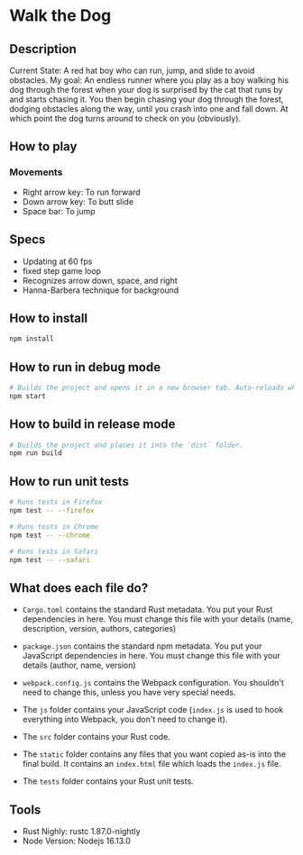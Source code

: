 # Walk the Dog
## Description
Current State: 
A red hat boy who can run, jump, and slide to avoid obstacles.
My goal:
An endless runner where you play as a boy walking his dog through the forest when your dog is surprised by the cat that runs by and starts chasing it. You then begin chasing your dog through the forest, dodging obstacles along the way, until you crash into one and fall down. At which point the dog turns around to check on you (obviously).

## How to play
### Movements
* Right arrow key: To run forward
* Down arrow key: To butt slide
* Space bar: To jump

## Specs
* Updating at 60 fps
* fixed step game loop
* Recognizes arrow down, space, and right
* Hanna-Barbera technique for background

## How to install

```sh
npm install
```

## How to run in debug mode

```sh
# Builds the project and opens it in a new browser tab. Auto-reloads when the project changes.
npm start
```

## How to build in release mode

```sh
# Builds the project and places it into the `dist` folder.
npm run build
```

## How to run unit tests

```sh
# Runs tests in Firefox
npm test -- --firefox

# Runs tests in Chrome
npm test -- --chrome

# Runs tests in Safari
npm test -- --safari
```

## What does each file do?

* `Cargo.toml` contains the standard Rust metadata. You put your Rust dependencies in here. You must change this file with your details (name, description, version, authors, categories)

* `package.json` contains the standard npm metadata. You put your JavaScript dependencies in here. You must change this file with your details (author, name, version)

* `webpack.config.js` contains the Webpack configuration. You shouldn't need to change this, unless you have very special needs.

* The `js` folder contains your JavaScript code (`index.js` is used to hook everything into Webpack, you don't need to change it).

* The `src` folder contains your Rust code.

* The `static` folder contains any files that you want copied as-is into the final build. It contains an `index.html` file which loads the `index.js` file.

* The `tests` folder contains your Rust unit tests.


## Tools
* Rust Nighly: rustc 1.87.0-nightly
* Node Version: Nodejs 16.13.0